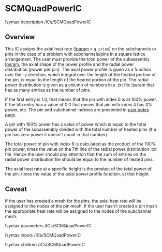 # SCMQuadPowerIC

!syntax description /ICs/SCMQuadPowerIC

## Overview

<!-- -->

This IC assigns the axial heat rate ([!param](/ICs/SCMQuadPowerIC/variable) = `q_prime`) on the subchannels or pins in the case of a problem with subchannels/pins in a
square lattice arrangement. The user must provide the  total power of the subassembly [!param](/ICs/SCMQuadPowerIC/power), the axial shape of the power profile and the radial
power distribution (power per pin). The axial power profile is given as a function over the -z direction, which integral over the length of the heated portion of the pin, is equal
to the length of the heated portion of the pin. The radial power distribution is given as a column of numbers in a .txt file [!param](/ICs/SCMQuadPowerIC/filename) that has as many entries as the number of pins.

If the first entry is 1.0, that means that the pin with index 0 is at 100% power. If the 5th entry has a value of 0.0 that means that pin with index 4 has 0% power, etc.
The pin and subchannel indexes are presented in [user notes page](user_notes.md).

A pin with 100% power has a value of power which is equal to the total power of the subassembly divided with the total number of heated pins (if a pin has zero power it doesn't count in that number).

The total power of pin with index 6 is calculated as the product of the 100% pin power, times the value on the 7th line of the radial power distribution .txt file. Hence the user
should pay attention that the sum of entries on the radial power distribution file should be equal to the number of heated pins.

The axial heat rate at a specific height is the product of the total power of the pin, times the value of the axial power profile function, at that height.

## Caveat

<!-- -->

If the user has created a mesh for the pins, the axial heat rate will be assigned to the nodes of the pin mesh. If the user hasn't created a pin mesh the appropriate heat rate will be assigned to
the nodes of the subchannel mesh.

!syntax parameters /ICs/SCMQuadPowerIC

!syntax inputs /ICs/SCMQuadPowerIC

!syntax children /ICs/SCMQuadPowerIC
